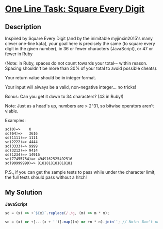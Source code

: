 # [One Line Task: Square Every Digit](https://www.codewars.com/kata/5acd142a2ec8c48521000104)

## Description

Inspired by Square Every Digit (and by the inimitable myjinxin2015's many clever one-line kata), your goal here is precisely the same (to square every digit in the given number), in 36 or fewer characters (JavaScript), or 47 or fewer in Ruby

(Note: in Ruby, spaces do not count towards your total-- within reason. Spacing shouldn't be more than 30% of your total to avoid possible cheats).

Your return value should be in integer format.

Your input will always be a valid, non-negative integer... no tricks!

Bonus: Can you get it down to 34 characters? (43 in Ruby!)

Note: Just as a head's up, numbers are > 2^31, so bitwise operators aren't viable.

Examples:

```
sd(0)=>    0
sd(64)=>   3616
sd(1111)=> 1111
sd(2222)=> 4444
sd(3333)=> 9999
sd(3212)=> 9414
sd(1234)=> 14916
sd(77455754)=> 4949162525492516
sd(99999999)=> 8181818181818181
```

P.S., if you can get the sample tests to pass while under the character limit, the full tests should pass without a hitch!

## My Solution

**JavaScript**

```js
sd = (x) => +`${x}`.replace(/./g, (m) => m * m);
```

```js
sd = (x) => +[...(x + '')].map((n) => +n * n).join``; // Note: Don't need to convert n to number!
```
